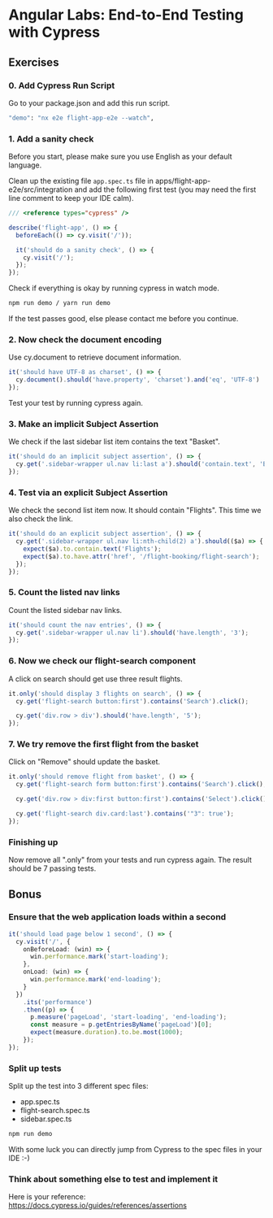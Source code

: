 # Angular Labs: End-to-End Testing with Cypress

## Exercises

### 0. Add Cypress Run Script

Go to your package.json and add this run script.

```bash
"demo": "nx e2e flight-app-e2e --watch",
```

### 1. Add a sanity check

Before you start, please make sure you use English as your default language.

Clean up the existing file `app.spec.ts` file in apps/flight-app-e2e/src/integration and add the following first test (you may need the first line comment to keep your IDE calm).

```typescript
/// <reference types="cypress" />

describe('flight-app', () => {
  beforeEach(() => cy.visit('/'));

  it('should do a sanity check', () => {
    cy.visit('/');
  });
});
```

Check if everything is okay by running cypress in watch mode.

```bash
npm run demo / yarn run demo
```

If the test passes good, else please contact me before you continue.

### 2. Now check the document encoding

Use cy.document to retrieve document information.

```typescript
it('should have UTF-8 as charset', () => {
  cy.document().should('have.property', 'charset').and('eq', 'UTF-8')
});
```

Test your test by running cypress again.

### 3. Make an implicit Subject Assertion

We check if the last sidebar list item contains the text "Basket".

```typescript
it('should do an implicit subject assertion', () => {
  cy.get('.sidebar-wrapper ul.nav li:last a').should('contain.text', 'Basket');
});
```

### 4. Test via an explicit Subject Assertion

We check the second list item now. It should contain "Flights". This time we also check the link.

```typescript
it('should do an explicit subject assertion', () => {
  cy.get('.sidebar-wrapper ul.nav li:nth-child(2) a').should(($a) => {
    expect($a).to.contain.text('Flights');
    expect($a).to.have.attr('href', '/flight-booking/flight-search');
  });
});
```

### 5. Count the listed nav links

Count the listed sidebar nav links.

```typescript
it('should count the nav entries', () => {
  cy.get('.sidebar-wrapper ul.nav li').should('have.length', '3');
});
```

### 6. Now we check our flight-search component

A click on search should get use three result flights.

```typescript
it.only('should display 3 flights on search', () => {
  cy.get('flight-search button:first').contains('Search').click();

  cy.get('div.row > div').should('have.length', '5');
});
```

### 7. We try remove the first flight from the basket

Click on "Remove" should update the basket.

```typescript
it.only('should remove flight from basket', () => {
  cy.get('flight-search form button:first').contains('Search').click();

  cy.get('div.row > div:first button:first').contains('Select').click();

  cy.get('flight-search div.card:last').contains('"3": true');
});
```

### Finishing up

Now remove all ".only" from your tests and run cypress again. The result should be 7 passing tests.

## Bonus

### Ensure that the web application loads within a second

```typescript
it('should load page below 1 second', () => {
  cy.visit('/', {
    onBeforeLoad: (win) => {
      win.performance.mark('start-loading');
    },
    onLoad: (win) => {
      win.performance.mark('end-loading');
    }
  })
    .its('performance')
    .then((p) => {
      p.measure('pageLoad', 'start-loading', 'end-loading');
      const measure = p.getEntriesByName('pageLoad')[0];
      expect(measure.duration).to.be.most(1000);
    });
});
```

### Split up tests

Split up the test into 3 different spec files:

- app.spec.ts
- flight-search.spec.ts
- sidebar.spec.ts

```bash
npm run demo
```

With some luck you can directly jump from Cypress to the spec files in your IDE :-)

### Think about something else to test and implement it

Here is your reference: https://docs.cypress.io/guides/references/assertions
